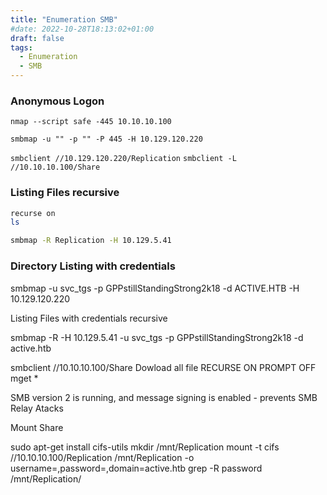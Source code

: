 ```yaml
---
title: "Enumeration SMB"
#date: 2022-10-28T18:13:02+01:00
draft: false
tags:
  - Enumeration
  - SMB
---
```


### Anonymous Logon

`nmap --script safe -445 10.10.10.100`

`smbmap -u "" -p "" -P 445 -H 10.129.120.220`

`smbclient //10.129.120.220/Replication`
`smbclient -L //10.10.10.100/Share`

### Listing Files recursive

```bash
recurse on
ls

smbmap -R Replication -H 10.129.5.41
```

### Directory Listing with credentials

smbmap -u svc_tgs -p GPPstillStandingStrong2k18 -d ACTIVE.HTB -H 10.129.120.220

Listing Files with credentials recursive

smbmap -R -H 10.129.5.41 -u svc_tgs -p GPPstillStandingStrong2k18 -d active.htb

smbclient //10.10.10.100/Share
Dowload all file
RECURSE ON
PROMPT OFF
mget \*

SMB version 2 is running, and message signing is enabled - prevents SMB Relay Atacks

Mount Share

sudo apt-get install cifs-utils
mkdir /mnt/Replication
mount -t cifs //10.10.10.100/Replication /mnt/Replication -o
username=<username>,password=<password>,domain=active.htb
grep -R password /mnt/Replication/
